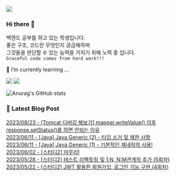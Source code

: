 <a href="https://opgc.me/#/users/HiiWee" target="_blank"><img src="https://api.opgc.me/githubs/users/HiiWee/tag/?theme=basic" /></a>
### Hi there 👋
백엔드 공부를 하고 있는 학생입니다.   
좋은 구조, 코드란 무엇인지 궁금해하며   
그것들을 판단할 수 있는 능력을 가지기 위해 노력 중 입니다.   
`Graceful code comes from hard work!!!`

🌱 I’m currently learning ...

<a href="https://www.java.com/ko/" target="_blank"><img src="https://img.shields.io/badge/Java-007396?style=flat-square&logo=Java&logoColor=white"/></a>
<a href="https://spring.io/" target="_blank"><img src="https://img.shields.io/badge/Spring-6DB33F?style=flat-square&logo=Spring&logoColor=white"/></a>


![Anurag's GitHub stats](https://github-readme-stats.vercel.app/api?username=HiiWee&&show_icons=true&theme=highcontrast)
<!--
**HiiWee/HiiWee** is a ✨ _special_ ✨ repository because its `README.md` (this file) appears on your GitHub profile.

Here are some ideas to get you started:

- 🔭 I’m currently working on ...

- 👯 I’m looking to collaborate on ...
- 🤔 I’m looking for help with ...
- 💬 Ask me about ...
- 📫 How to reach me: ...
- 😄 Pronouns: ...
- ⚡ Fun fact: ...
-->

### 📌 Latest Blog Post

[2023/08/23 - [Tomcat 디버깅 해보기] mapper.writeValue() 이후 response.setStatus()를 하면 안되는 이유](https://hiiwee.tistory.com/46) <br/>
[2023/06/11 - [Java] Java Generic (2) - 타입 소거 및 제한 사항](https://hiiwee.tistory.com/45) <br/>
[2023/06/11 - [Java] Java Generic (1) - 기본적인 제네릭의 사용!](https://hiiwee.tistory.com/44) <br/>
[2023/06/02 - [스터디2] 마무리!](https://hiiwee.tistory.com/43) <br/>
[2023/05/28 - [스터디2] 테스트 리팩토링 및 1:N, N:M관계의 추가 (5회차)](https://hiiwee.tistory.com/42) <br/>
[2023/05/22 - [스터디2] JWT 활용한 회원가입, 로그인 기능 구현 (4회차)](https://hiiwee.tistory.com/41) <br/>
